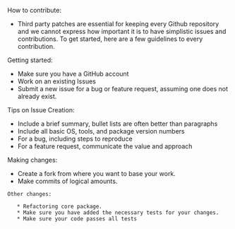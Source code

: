 How to contribute:
* Third party patches are essential for keeping every Github repository and we cannot express how important it is to have simplistic issues and contributions. To get started, here are a few guidelines to every contribution.

Getting started:

   * Make sure you have a GitHub account
   * Work on an existing Issues
   * Submit a new issue for a bug or feature request, assuming one does not already exist.

Tips on Issue Creation:

   * Include a brief summary, bullet lists are often better than paragraphs
   * Include all basic OS, tools, and package version numbers
   * For a bug, including steps to reproduce
   * For a feature request, communicate the value and approach
   
Making changes:

   * Create a fork from where you want to base your work.
   * Make commits of logical amounts.
    
    Other changes:
    
       * Refactoring core package.
       * Make sure you have added the necessary tests for your changes.
       * Make sure your code passes all tests
